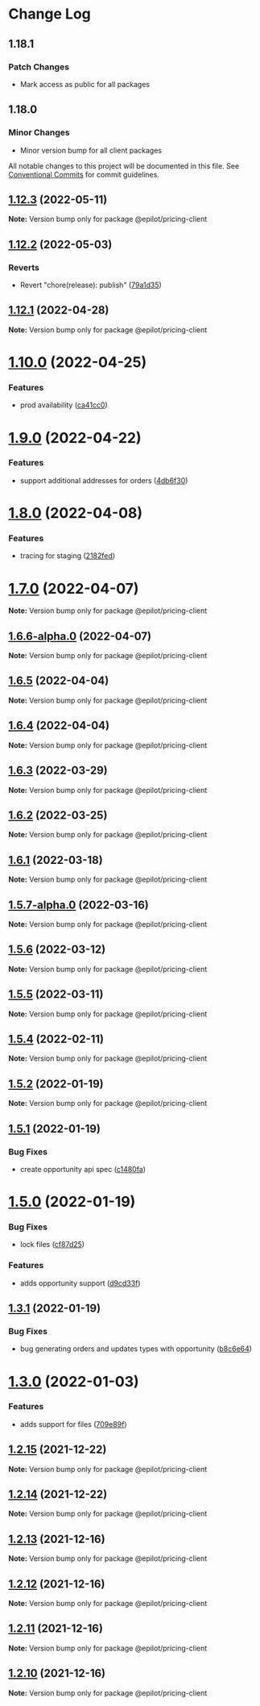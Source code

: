 # Change Log

## 1.18.1

### Patch Changes

- Mark access as public for all packages

## 1.18.0

### Minor Changes

- Minor version bump for all client packages

All notable changes to this project will be documented in this file.
See [Conventional Commits](https://conventionalcommits.org) for commit guidelines.

## [1.12.3](https://gitlab.com/e-pilot/product/checkout-and-pricing/pricing-api/compare/@epilot/pricing-client@1.12.2...@epilot/pricing-client@1.12.3) (2022-05-11)

**Note:** Version bump only for package @epilot/pricing-client

## [1.12.2](https://gitlab.com/e-pilot/product/checkout-and-pricing/pricing-api/compare/@epilot/pricing-client@1.12.2-alpha.0...@epilot/pricing-client@1.12.2) (2022-05-03)

### Reverts

- Revert "chore(release): publish" ([79a1d35](https://gitlab.com/e-pilot/product/checkout-and-pricing/pricing-api/commit/79a1d359edd3d0bd3442a9dd3da293b40017d363))

## [1.12.1](https://gitlab.com/e-pilot/product/checkout-and-pricing/pricing-api/compare/@epilot/pricing-client@1.10.0...@epilot/pricing-client@1.12.1) (2022-04-28)

**Note:** Version bump only for package @epilot/pricing-client

# [1.10.0](https://gitlab.com/e-pilot/product/checkout-and-pricing/pricing-api/compare/@epilot/pricing-client@1.9.0...@epilot/pricing-client@1.10.0) (2022-04-25)

### Features

- prod availability ([ca41cc0](https://gitlab.com/e-pilot/product/checkout-and-pricing/pricing-api/commit/ca41cc0f87823ffbc6936b3f8b1fe143e512a446))

# [1.9.0](https://gitlab.com/e-pilot/product/checkout-and-pricing/pricing-api/compare/@epilot/pricing-client@1.8.0...@epilot/pricing-client@1.9.0) (2022-04-22)

### Features

- support additional addresses for orders ([4db6f30](https://gitlab.com/e-pilot/product/checkout-and-pricing/pricing-api/commit/4db6f30428ed57233ceccb6d697288354d7b02db))

# [1.8.0](https://gitlab.com/e-pilot/product/checkout-and-pricing/pricing-api/compare/@epilot/pricing-client@1.7.0...@epilot/pricing-client@1.8.0) (2022-04-08)

### Features

- tracing for staging ([2182fed](https://gitlab.com/e-pilot/product/checkout-and-pricing/pricing-api/commit/2182fed2fec3fa108004dceef35ff3f2440bc816))

# [1.7.0](https://gitlab.com/e-pilot/product/checkout-and-pricing/pricing-api/compare/@epilot/pricing-client@1.6.5...@epilot/pricing-client@1.7.0) (2022-04-07)

**Note:** Version bump only for package @epilot/pricing-client

## [1.6.6-alpha.0](https://gitlab.com/e-pilot/product/checkout-and-pricing/pricing-api/compare/@epilot/pricing-client@1.6.5...@epilot/pricing-client@1.6.6-alpha.0) (2022-04-07)

**Note:** Version bump only for package @epilot/pricing-client

## [1.6.5](https://gitlab.com/e-pilot/product/checkout-and-pricing/pricing-api/compare/@epilot/pricing-client@1.6.4...@epilot/pricing-client@1.6.5) (2022-04-04)

**Note:** Version bump only for package @epilot/pricing-client

## [1.6.4](https://gitlab.com/e-pilot/product/checkout-and-pricing/pricing-api/compare/@epilot/pricing-client@1.6.3...@epilot/pricing-client@1.6.4) (2022-04-04)

**Note:** Version bump only for package @epilot/pricing-client

## [1.6.3](https://gitlab.com/e-pilot/product/checkout-and-pricing/pricing-api/compare/@epilot/pricing-client@1.6.2...@epilot/pricing-client@1.6.3) (2022-03-29)

**Note:** Version bump only for package @epilot/pricing-client

## [1.6.2](https://gitlab.com/e-pilot/product/checkout-and-pricing/pricing-api/compare/@epilot/pricing-client@1.5.4...@epilot/pricing-client@1.6.2) (2022-03-25)

**Note:** Version bump only for package @epilot/pricing-client

## [1.6.1](https://gitlab.com/e-pilot/product/checkout-and-pricing/pricing-api/compare/@epilot/pricing-client@1.5.7-alpha.0...@epilot/pricing-client@1.6.1) (2022-03-18)

**Note:** Version bump only for package @epilot/pricing-client

## [1.5.7-alpha.0](https://gitlab.com/e-pilot/product/checkout-and-pricing/pricing-api/compare/@epilot/pricing-client@1.5.4...@epilot/pricing-client@1.5.7-alpha.0) (2022-03-16)

**Note:** Version bump only for package @epilot/pricing-client

## [1.5.6](https://gitlab.com/e-pilot/product/checkout-and-pricing/pricing-api/compare/@epilot/pricing-client@1.5.4...@epilot/pricing-client@1.5.6) (2022-03-12)

**Note:** Version bump only for package @epilot/pricing-client

## [1.5.5](https://gitlab.com/e-pilot/product/checkout-and-pricing/pricing-api/compare/@epilot/pricing-client@1.5.4...@epilot/pricing-client@1.5.5) (2022-03-11)

**Note:** Version bump only for package @epilot/pricing-client

## [1.5.4](https://gitlab.com/e-pilot/product/checkout-and-pricing/pricing-api/compare/@epilot/pricing-client@1.5.2...@epilot/pricing-client@1.5.4) (2022-02-11)

**Note:** Version bump only for package @epilot/pricing-client

## [1.5.2](https://gitlab.com/e-pilot/product/checkout-and-pricing/pricing-api/compare/@epilot/pricing-client@1.5.1...@epilot/pricing-client@1.5.2) (2022-01-19)

**Note:** Version bump only for package @epilot/pricing-client

## [1.5.1](https://gitlab.com/e-pilot/product/checkout-and-pricing/pricing-api/compare/@epilot/pricing-client@1.5.0...@epilot/pricing-client@1.5.1) (2022-01-19)

### Bug Fixes

- create opportunity api spec ([c1480fa](https://gitlab.com/e-pilot/product/checkout-and-pricing/pricing-api/commit/c1480fa810fb018e451773f1805988cad371b669))

# [1.5.0](https://gitlab.com/e-pilot/product/checkout-and-pricing/pricing-api/compare/@epilot/pricing-client@1.3.1...@epilot/pricing-client@1.5.0) (2022-01-19)

### Bug Fixes

- lock files ([cf87d25](https://gitlab.com/e-pilot/product/checkout-and-pricing/pricing-api/commit/cf87d25cb8de79b92e5d9da5904fd9e4ac612099))

### Features

- adds opportunity support ([d9cd33f](https://gitlab.com/e-pilot/product/checkout-and-pricing/pricing-api/commit/d9cd33fca52e62ae198a64b3fbb4479d41b24be4))

## [1.3.1](https://gitlab.com/e-pilot/product/checkout-and-pricing/pricing-api/compare/@epilot/pricing-client@1.3.0...@epilot/pricing-client@1.3.1) (2022-01-19)

### Bug Fixes

- bug generating orders and updates types with opportunity ([b8c6e64](https://gitlab.com/e-pilot/product/checkout-and-pricing/pricing-api/commit/b8c6e64d414edeb0d9f5b66f7554dea4c56539d9))

# [1.3.0](https://gitlab.com/e-pilot/product/checkout-and-pricing/pricing-api/compare/@epilot/pricing-client@1.2.15...@epilot/pricing-client@1.3.0) (2022-01-03)

### Features

- adds support for files ([709e89f](https://gitlab.com/e-pilot/product/checkout-and-pricing/pricing-api/commit/709e89f98064646d6111f76c2cde255490e5ed79))

## [1.2.15](https://gitlab.com/e-pilot/product/checkout-and-pricing/pricing-api/compare/@epilot/pricing-client@1.2.14...@epilot/pricing-client@1.2.15) (2021-12-22)

**Note:** Version bump only for package @epilot/pricing-client

## [1.2.14](https://gitlab.com/e-pilot/product/checkout-and-pricing/pricing-api/compare/@epilot/pricing-client@1.2.13...@epilot/pricing-client@1.2.14) (2021-12-22)

**Note:** Version bump only for package @epilot/pricing-client

## [1.2.13](https://gitlab.com/e-pilot/product/checkout-and-pricing/pricing-api/compare/@epilot/pricing-client@1.2.12...@epilot/pricing-client@1.2.13) (2021-12-16)

**Note:** Version bump only for package @epilot/pricing-client

## [1.2.12](https://gitlab.com/e-pilot/product/checkout-and-pricing/pricing-api/compare/@epilot/pricing-client@1.2.11...@epilot/pricing-client@1.2.12) (2021-12-16)

**Note:** Version bump only for package @epilot/pricing-client

## [1.2.11](https://gitlab.com/e-pilot/product/checkout-and-pricing/pricing-api/compare/@epilot/pricing-client@1.2.10...@epilot/pricing-client@1.2.11) (2021-12-16)

**Note:** Version bump only for package @epilot/pricing-client

## [1.2.10](https://gitlab.com/e-pilot/product/checkout-and-pricing/pricing-api/compare/@epilot/pricing-client@1.2.9...@epilot/pricing-client@1.2.10) (2021-12-16)

**Note:** Version bump only for package @epilot/pricing-client
